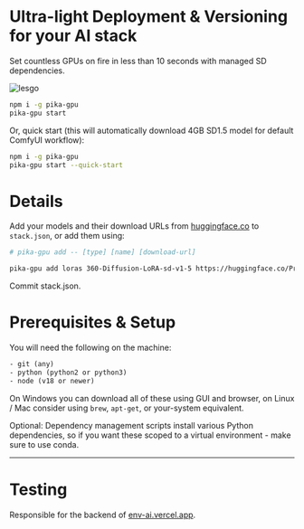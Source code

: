 # Ultra-light Deployment & Versioning for your AI stack

Set countless GPUs on fire in less than 10 seconds with managed SD dependencies.

![lesgo](https://github.com/mjurczyk/pika-gpu/assets/9549760/eee09fd3-b619-42c8-827f-aa09fe1ada54)

```bash
npm i -g pika-gpu
pika-gpu start
```

Or, quick start (this will automatically download 4GB SD1.5 model for default ComfyUI workflow):

```bash
npm i -g pika-gpu
pika-gpu start --quick-start
```

# Details

Add your models and their download URLs from [huggingface.co](https://huggingface.co/) to `stack.json`, or add them using:

```bash
# pika-gpu add -- [type] [name] [download-url]

pika-gpu add loras 360-Diffusion-LoRA-sd-v1-5 https://huggingface.co/ProGamerGov/360-Diffusion-LoRA-sd-v1-5/resolve/main/360Diffusion_v1.safetensors?download=true
```

Commit stack.json.

# Prerequisites & Setup

You will need the following on the machine:

```txt
- git (any)
- python (python2 or python3)
- node (v18 or newer)
```

On Windows you can download all of these using GUI and browser, on Linux / Mac consider using `brew`, `apt-get`, or your-system equivalent.

Optional: Dependency management scripts install various Python dependencies, so if you want these scoped to a virtual environment - make sure to use conda.

---

# Testing

Responsible for the backend of [env-ai.vercel.app](https://env-ai.vercel.app/).
